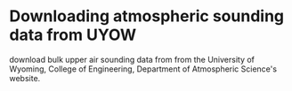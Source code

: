# Downloading atmospheric sounding data from UYOW
 download bulk upper air sounding data from from the University of Wyoming, College of Engineering, Department of Atmospheric Science's website. 
